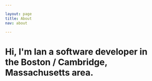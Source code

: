 ```yaml
---

layout: page
title: About
nav: about

---
```


# Hi, I'm Ian a software developer in the Boston / Cambridge, Massachusetts area.
